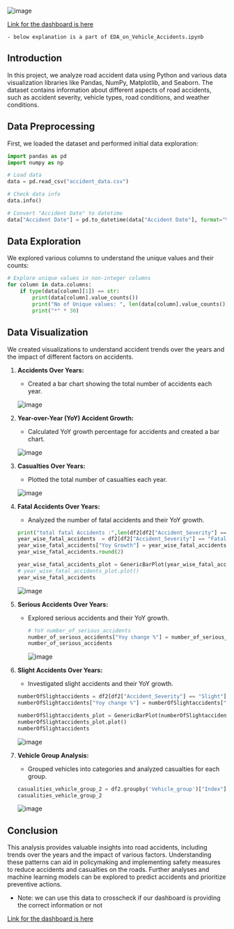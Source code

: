 ![image](https://github.com/SridharKadhiri/Undersatanding-Road-Accidents/assets/90100318/f1202451-0378-4b95-828b-fcb24cd63969)



[Link for the dashboard is here](https://public.tableau.com/app/profile/sridhar.kadhiri/viz/Road_accidents_Dashboard/Dashboard1?publish=yes) 

    - below explanation is a part of EDA_on_Vehicle_Accidents.ipynb
## Introduction

In this project, we analyze road accident data using Python and various data visualization libraries like Pandas, NumPy, Matplotlib, and Seaborn. The dataset contains information about different aspects of road accidents, such as accident severity, vehicle types, road conditions, and weather conditions.

## Data Preprocessing

First, we loaded the dataset and performed initial data exploration:

```python
import pandas as pd
import numpy as np

# Load data
data = pd.read_csv("accident_data.csv")

# Check data info
data.info()

# Convert "Accident Date" to datetime
data["Accident Date"] = pd.to_datetime(data["Accident Date"], format="%d-%m-%Y")
```

## Data Exploration

We explored various columns to understand the unique values and their counts:

```python
# Explore unique values in non-integer columns
for column in data.columns:
    if type(data[column][1]) == str:
        print(data[column].value_counts())
        print("No of Unique values: ", len(data[column].value_counts()))
        print("*" * 30)
```

## Data Visualization

We created visualizations to understand accident trends over the years and the impact of different factors on accidents.

1. **Accidents Over Years:**
   - Created a bar chart showing the total number of accidents each year.
   
   ![image](https://github.com/SridharKadhiri/Undersatanding-Road-Accidents/assets/90100318/b9dd1707-f127-44e9-84b4-6672f4843d7d)




2. **Year-over-Year (YoY) Accident Growth:**
   - Calculated YoY growth percentage for accidents and created a bar chart.
   
   ![image](https://github.com/SridharKadhiri/Undersatanding-Road-Accidents/assets/90100318/3146be5e-c0e6-4e15-a75b-71680edb075e)



3. **Casualties Over Years:**
   - Plotted the total number of casualties each year.
   
   ![image](https://github.com/SridharKadhiri/Undersatanding-Road-Accidents/assets/90100318/056bfbbd-0c9e-49e5-aef5-2b6f4a248ffe)




4. **Fatal Accidents Over Years:**
   - Analyzed the number of fatal accidents and their YoY growth.
   
   ```python
   print("total fatal Accidents :",len(df2[df2["Accident_Severity"] == "Fatal"]))
   year_wise_fatal_accidents  = df2[df2["Accident_Severity"] == "Fatal"].groupby("years")["Index"].count().reset_index()
   year_wise_fatal_accidents["Yoy Growth"] = year_wise_fatal_accidents["Index"].pct_change()*100
   year_wise_fatal_accidents.round(2)

   year_wise_fatal_accidents_plot = GenericBarPlot(year_wise_fatal_accidents,x= "years",y = "Index",title= "Fatal Accidents over Years")
   # year_wise_fatal_accidents_plot.plot()
   year_wise_fatal_accidents
   ```
   ![image](https://github.com/SridharKadhiri/Undersatanding-Road-Accidents/assets/90100318/ff88d770-4fe0-40c6-b7c8-3b13858e3cba)



5. **Serious Accidents Over Years:**
   - Explored serious accidents and their YoY growth.
  
     ```python
     # YoY number_of_serious_accidents
     number_of_serious_accidents["Yoy change %"] = number_of_serious_accidents["Index"].pct_change().round(4)*100
     number_of_serious_accidents
     ```
     ![image](https://github.com/SridharKadhiri/Undersatanding-Road-Accidents/assets/90100318/42e13557-2f6a-45e7-9ae7-84a004e0ae56)



6. **Slight Accidents Over Years:**
   - Investigated slight accidents and their YoY growth.
   
   ```python
   numberOfSlightaccidents = df2[df2["Accident_Severity"] == "Slight"].groupby("years")["Index"].count().reset_index()
   numberOfSlightaccidents["Yoy change %"] = numberOfSlightaccidents["Index"].pct_change().round(4)*100

   numberOfSlightaccidents_plot = GenericBarPlot(numberOfSlightaccidents,y = "Index",x= "years",title="Number of Slight Accidents over Years")
   numberOfSlightaccidents_plot.plot()
   numberOfSlightaccidents
   ```
   ![image](https://github.com/SridharKadhiri/Undersatanding-Road-Accidents/assets/90100318/152c0c31-ac72-4386-977a-7fa2f5c76d0f)




7. **Vehicle Group Analysis:**
   - Grouped vehicles into categories and analyzed casualties for each group.
  
   ```python
   casualities_vehicle_group_2 = df2.groupby('Vehicle_group')["Index"].count().reset_index().sort_values(by = 'Index',ascending = False)
   casualities_vehicle_group_2
   ```
   ![image](https://github.com/SridharKadhiri/Undersatanding-Road-Accidents/assets/90100318/770f95f9-4e50-4854-9186-a0da4e3f7f21)

   



## Conclusion

This analysis provides valuable insights into road accidents, including trends over the years and the impact of various factors. Understanding these patterns can aid in policymaking and implementing safety measures to reduce accidents and casualties on the roads. Further analyses and machine learning models can be explored to predict accidents and prioritize preventive actions.

- Note: we can use this data to crosscheck if our dashboard is providing the correct information or not

[Link for the dashboard is here](https://public.tableau.com/app/profile/sridhar.kadhiri/viz/Road_accidents_Dashboard/Dashboard1?publish=yes) 

